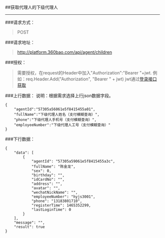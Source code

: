 ##获取代理人的下级代理人

------------

###请求方式：
> POST

###请求地址：
> http://platform.360bao.com/api/agent/children

###授权：
> 需要授权，在request的Header中加入"Authorization":"Bearer "+jwt.
  例如：req.Header.Add("Authorization", "Bearer " + jwt)
  jwt通过[登录接口获取](https://github.com/360bao/Manual/blob/master/%E5%BC%80%E6%94%BE%E5%B9%B3%E5%8F%B0/%E9%94%80%E5%94%AE%E7%AE%A1%E7%90%86api/v4/%E8%B4%A6%E5%8F%B7%E6%8E%A7%E5%88%B6/%E7%99%BB%E5%BD%95.md)
  
###上行数据：
说明：根据需求选择上行json数据字段。
```
{
    "agentId":"57305a56061e5f8415455a01",
    "fullName":"下级代理人姓名（支付模糊查询）",
    "phone":"下级代理人手机号（支付模糊查询）",
    "employeeNumber":"下级代理人工号（支付模糊查询）"
}

```

###下行数据：
```
{
    "data": [
        {
            "agentId": "57305a59061e5f8415455a3c",
            "fullName": "陈金龙",
            "sex": 0,
            "birthday": "",
            "idCardNo": "",
            "address": "",
            "avatar": "",
            "wechatNickName": "",
            "employeeNumber": "hyjs3001",
            "phone": "13183801710",
            "registerTime": 1465352299,
            "lastLoginTime": 0
        }
    ],
    "message": "",
    "result": true
}
```

